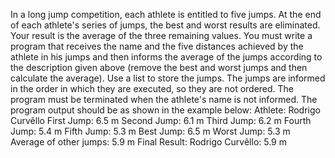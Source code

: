In a long jump competition, each athlete is entitled to five jumps. At the end of each athlete's series of jumps, the best and worst results are eliminated. Your result is the average of the three remaining values. You must write a program that receives the name and the five distances achieved by the athlete in his jumps and then informs the average of the jumps according to the description given above (remove the best and worst jumps and then calculate the average). Use a list to store the jumps. The jumps are informed in the order in which they are executed, so they are not ordered. The program must be terminated when the athlete's name is not informed. The program output should be as shown in the example below: Athlete: Rodrigo Curvêllo First Jump: 6.5 m Second Jump: 6.1 m Third Jump: 6.2 m Fourth Jump: 5.4 m Fifth Jump: 5.3 m Best Jump: 6.5 m Worst Jump: 5.3 m Average of other jumps: 5.9 m Final Result: Rodrigo Curvêllo: 5.9 m